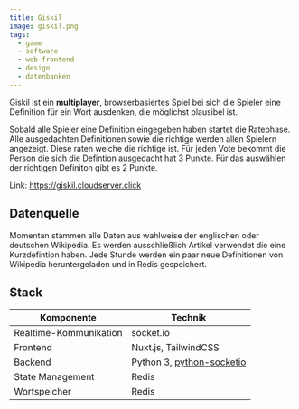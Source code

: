 ```yaml
---
title: Giskil
image: giskil.png
tags:
  - game
  - software
  - web-frontend
  - design
  - datenbanken
---
```


Giskil ist ein **multiplayer**, browserbasiertes Spiel bei sich die Spieler eine Definition für ein Wort ausdenken, die möglichst plausibel ist.
<!--more-->
Sobald alle Spieler eine Definition eingegeben haben startet die Ratephase. Alle ausgedachten Definitionen sowie die richtige werden allen Spielern angezeigt. Diese raten welche die richtige ist. Für jeden Vote bekommt die Person die sich die Defintion ausgedacht hat 3 Punkte. Für das auswählen der richtigen Definiton gibt es 2 Punkte.

Link: https://giskil.cloudserver.click

## Datenquelle

Momentan stammen alle Daten aus wahlweise der englischen oder deutschen Wikipedia. Es werden ausschließlich Artikel verwendet die eine Kurzdefintion haben. Jede Stunde werden ein paar neue Definitionen von Wikipedia heruntergeladen und in Redis gespeichert.

## Stack

| Komponente             | Technik                                                                        |
| ---------------------- | ------------------------------------------------------------------------------ |
| Realtime-Kommunikation | socket.io                                                                      |
| Frontend               | Nuxt.js, TailwindCSS                                                           |
| Backend                | Python 3, [python-socketio](https://python-socketio.readthedocs.io/en/latest/) |
| State Management       | Redis                                                                          |
| Wortspeicher           | Redis                                                                          |
